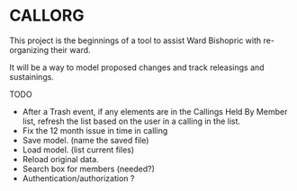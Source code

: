 # CALLORG

This project is the beginnings of a tool to
assist Ward Bishopric with re-organizing their ward.

It will be a way to model proposed changes
and track releasings and sustainings.

TODO
- After a Trash event, if any elements are in the Callings Held By Member list, refresh the list
  based on the user in a calling in the list.
- Fix the 12 month issue in time in calling
- Save model. (name the saved file)
- Load model. (list current files)
- Reload original data.
- Search box for members (needed?)
- Authentication/authorization ?
